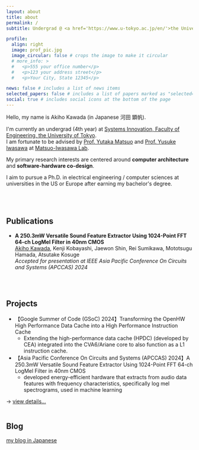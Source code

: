 ```yaml
---
layout: about
title: about
permalink: /
subtitle: Undergrad @ <a href='https://www.u-tokyo.ac.jp/en/'>the University of Tokyo</a>

profile:
  align: right
  image: prof_pic.jpg
  image_circular: false # crops the image to make it circular
  # more_info: >
  #   <p>555 your office number</p>
  #   <p>123 your address street</p>
  #   <p>Your City, State 12345</p>

news: false # includes a list of news items
selected_papers: false # includes a list of papers marked as "selected={true}"
social: true # includes social icons at the bottom of the page
---
```


Hello, my name is Akiho Kawada (in Japanese 河田 顕帆).

I'm currently an undergrad (4th year) at [Systems Innovation, Faculty of Engineering, the University of Tokyo](https://www.si.t.u-tokyo.ac.jp/). <br>
I am fortunate to be advised by [Prof. Yutaka Matsuo](http://ymatsuo.com/index.html) and [Prof. Yusuke Iwasawa](https://sites.google.com/view/yusuke-iwasawa/home) at [Matsuo-Iwasawa Lab](https://weblab.t.u-tokyo.ac.jp/en/). <br>
<!-- I am also spending some time at [Kosuge Lab](https://klab.t.u-tokyo.ac.jp/) at the University of Tokyo as a research intern, under the supervision of [Prof. Atsutake Kosuge](https://sites.google.com/view/atsutakekosuge/). -->

My primary research interests are centered around **computer architecture** and **software-hardware co-design**.

I aim to pursue a Ph.D. in electrical engineering / computer sciences at universities in the US or Europe after earning my bachelor's degree.
<br>
<br>
<br>
<br>



## Publications

- __A 250.3mW Versatile Sound Feature Extractor Using 1024-Point FFT 64-ch LogMel Filter in 40nm CMOS__ <br>
  <u>Akiho Kawada</u>, Kenji Kobayashi, Jaewon Shin, Rei Sumikawa, Mototsugu Hamada, Atsutake Kosuge <br>
  *Accepted for presentation at IEEE Asia Pacific Conference On Circuits and Systems (APCCAS) 2024*
<br>
<br>

## Projects

- 【Google Summer of Code (GSoC) 2024】Transforming the OpenHW High Performance Data Cache into a High Performance Instruction Cache
  - Extending the high-performance data cache (HPDC) (developed by CEA) integrated into the CVA6/Ariane core to also function as a L1 instruction cache.
- 【Asia Pacific Conference On Circuits and Systems (APCCAS) 2024】A 250.3mW Versatile Sound Feature Extractor Using 1024-Point FFT 64-ch LogMel Filter in 40nm CMOS
  - developed energy-efficient hardware that extracts from audio data features with frequency characteristics, specifically log mel spectrograms, used in machine learning 

→ [view details...](projects)
<br>
<br>


## Blog
[my blog in Japanese](https://takeshiho0531.hatenablog.com/)
